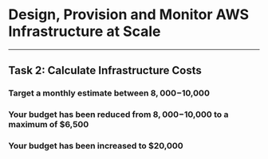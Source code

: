 # Design, Provision and Monitor AWS Infrastructure at Scale

---

## Task 2: Calculate Infrastructure Costs

### Target a monthly estimate between $8,000-$10,000



### Your budget has been reduced from $8,000-$10,000 to a maximum of $6,500



### Your budget has been increased to $20,000

